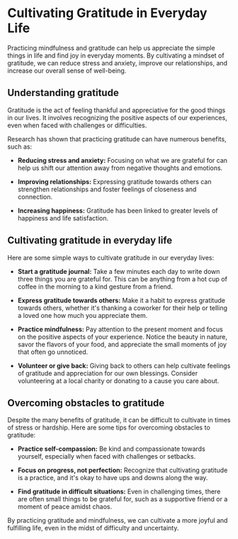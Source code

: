 # Cultivating Gratitude in Everyday Life

Practicing mindfulness and gratitude can help us appreciate the simple things in life and find joy in everyday moments. By cultivating a mindset of gratitude, we can reduce stress and anxiety, improve our relationships, and increase our overall sense of well-being.

Understanding gratitude
-----------------------

Gratitude is the act of feeling thankful and appreciative for the good things in our lives. It involves recognizing the positive aspects of our experiences, even when faced with challenges or difficulties.

Research has shown that practicing gratitude can have numerous benefits, such as:

* **Reducing stress and anxiety:** Focusing on what we are grateful for can help us shift our attention away from negative thoughts and emotions.

* **Improving relationships:** Expressing gratitude towards others can strengthen relationships and foster feelings of closeness and connection.

* **Increasing happiness:** Gratitude has been linked to greater levels of happiness and life satisfaction.

Cultivating gratitude in everyday life
--------------------------------------

Here are some simple ways to cultivate gratitude in our everyday lives:

* **Start a gratitude journal:** Take a few minutes each day to write down three things you are grateful for. This can be anything from a hot cup of coffee in the morning to a kind gesture from a friend.

* **Express gratitude towards others:** Make it a habit to express gratitude towards others, whether it's thanking a coworker for their help or telling a loved one how much you appreciate them.

* **Practice mindfulness:** Pay attention to the present moment and focus on the positive aspects of your experience. Notice the beauty in nature, savor the flavors of your food, and appreciate the small moments of joy that often go unnoticed.

* **Volunteer or give back:** Giving back to others can help cultivate feelings of gratitude and appreciation for our own blessings. Consider volunteering at a local charity or donating to a cause you care about.

Overcoming obstacles to gratitude
---------------------------------

Despite the many benefits of gratitude, it can be difficult to cultivate in times of stress or hardship. Here are some tips for overcoming obstacles to gratitude:

* **Practice self-compassion:** Be kind and compassionate towards yourself, especially when faced with challenges or setbacks.

* **Focus on progress, not perfection:** Recognize that cultivating gratitude is a practice, and it's okay to have ups and downs along the way.

* **Find gratitude in difficult situations:** Even in challenging times, there are often small things to be grateful for, such as a supportive friend or a moment of peace amidst chaos.

By practicing gratitude and mindfulness, we can cultivate a more joyful and fulfilling life, even in the midst of difficulty and uncertainty.


